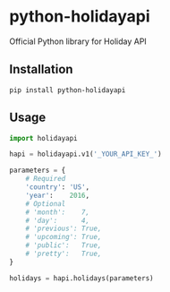 # python-holidayapi
Official Python library for Holiday API

## Installation

```shell
pip install python-holidayapi
```

## Usage

```python
import holidayapi

hapi = holidayapi.v1('_YOUR_API_KEY_')

parameters = {
    # Required
    'country': 'US',
    'year':    2016,
    # Optional
    # 'month':    7,
    # 'day':      4,
    # 'previous': True,
    # 'upcoming': True,
    # 'public':   True,
    # 'pretty':   True,
}

holidays = hapi.holidays(parameters)
```
